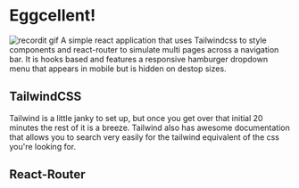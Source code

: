# Eggcellent!

![recordit gif](http://g.recordit.co/bEk1DrZHul.gif)
A simple react application that uses Tailwindcss to style components and react-router to simulate multi pages across a navigation bar. It is hooks based and features a responsive hamburger dropdown menu that appears in mobile but is hidden on destop sizes. 

## TailwindCSS

Tailwind is a little janky to set up, but once you get over that initial 20 minutes the rest of it is a breeze. Tailwind also has awesome documentation that allows you to search very easily for the tailwind equivalent of the css you're looking for.

## React-Router
